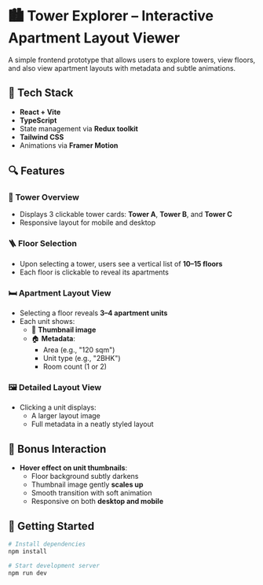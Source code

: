 # 🏙️ Tower Explorer – Interactive Apartment Layout Viewer

A simple frontend prototype that allows users to explore towers, view floors, and also view apartment layouts with  metadata and subtle animations.

## 🧱 Tech Stack
- **React + Vite**
- **TypeScript**
- State management via **Redux toolkit**
- **Tailwind CSS** 
- Animations via  **Framer Motion**

## 🔍 Features

### 🏢 Tower Overview
- Displays 3 clickable tower cards: **Tower A**, **Tower B**, and **Tower C**
- Responsive layout for mobile and desktop

### 🪜 Floor Selection
- Upon selecting a tower, users see a vertical  list of **10–15 floors**
- Each floor is clickable to reveal its apartments

### 🛏️ Apartment Layout View
- Selecting a floor reveals **3–4 apartment units**
- Each unit shows:
  - 📸 **Thumbnail image** 
  - 🏠 **Metadata**:
    - Area (e.g., "120 sqm")
    - Unit type (e.g., "2BHK")
    - Room count (1 or 2)

### 🖼️ Detailed Layout View
- Clicking a unit displays:
  - A larger layout image
  - Full metadata in a neatly styled layout

## 🌟 Bonus Interaction
- **Hover effect on unit thumbnails**:
  - Floor background subtly darkens
  - Thumbnail image gently **scales up**
  - Smooth transition with soft animation
  - Responsive on both **desktop and mobile**



## 🚀 Getting Started

```bash
# Install dependencies
npm install

# Start development server
npm run dev